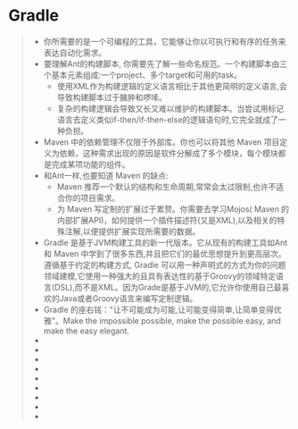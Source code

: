 # Gradle

> * 你所需要的是一个可编程的工具，它能够让你以可执行和有序的任务来表达自动化需求。
> * 要理解Ant的构建脚本, 你需要先了解一些命名规范。一个构建脚本由三个基本元素组成:一个project、多个target和可用的task。
>   * 使用XML作为构建逻辑的定义语言相比于其他更简明的定义语言,会导致构建脚本过于臃肿和啰嗦。
>   * 复杂的构建逻辑会导致又长又难以维护的构建脚本。当尝试用标记语言去定义类似if-then/if-then-else的逻辑语句时,它完全就成了一种负担。
> * Maven 中的依赖管理不仅限于外部库。你也可以将其他 Maven 项目定义为依赖，这种需求出现的原因是软件分解成了多个模块，每个模块都是完成某项功能的组件。
> * 和Ant一样,也要知道 Maven 的缺点:
>   * Maven 推荐一个默认的结构和生命周期,常常会太过限制,也许不适合你的项目需求。
>   * 为 Maven 写定制的扩展过于累赘。你需要去学习Mojos( Maven 的内部扩展API)，如何提供一个插件描述符(又是XML),以及相关的特殊注解,以便提供扩展实现所需要的数据。
> * Gradle 是基于JVM构建工具的新一代版本。它从现有的构建工具如Ant和 Maven 中学到了很多东西,并且把它们的最优思想提升到更高层次。遵循基于约定的构建方式, Gradle 可以用一种声明式的方式为你的问题领域建模,它使用一种强大的且具有表达性的基于Groovy的领域特定语言(DSL),而不是XML。因为Grade是基于JVM的,它允许你使用自己最喜欢的Java或者Groovy语言来编写定制逻辑。
> * Gradle 的座右铭："让不可能成为可能,让可能变得简单,让简单变得优雅"。Make the impossible possible, make the possible easy, and make the easy elegant.
> *
> *
> *
> *
> *
> *
> *
> *
> *


